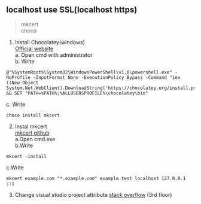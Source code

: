 ## localhost use SSL(localhost https)
>mkcert  
>choco

1. Install Chocolatey(windows)  
[Official website](https://chocolatey.org/)  
a. Open cmd with administrator  
b. Write  
```console
@"%SystemRoot%\System32\WindowsPowerShell\v1.0\powershell.exe" -NoProfile -InputFormat None -ExecutionPolicy Bypass -Command "iex ((New-Object System.Net.WebClient).DownloadString('https://chocolatey.org/install.ps1'))" && SET "PATH=%PATH%;%ALLUSERSPROFILE%\chocolatey\bin"
```
c. Write  
```console
choco install mkcert
```    
2. Instal mkcert  
[mkcert github](https://github.com/FiloSottile/mkcert)  
a.Open cmd.exe  
b.Write  
```console
mkcert -install
```
c.Write  
```console
mkcert example.com "*.example.com" example.test localhost 127.0.0.1 ::1
```
3. Change visual studio project attribute 
[stack overflow](https://stackoverflow.com/a/48980188) 
(3rd floor)  
